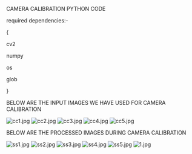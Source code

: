 CAMERA CALIBRATION PYTHON CODE

required dependencies:-

{

cv2 

numpy  

os 

glob 

}



BELOW ARE THE INPUT IMAGES WE HAVE USED FOR CAMERA CALIBRATION

![cc1.jpg](attachment:cc1.jpg)
![cc2.jpg](attachment:cc1.jpg)
![cc3.jpg](attachment:cc1.jpg)
![cc4.jpg](attachment:cc1.jpg)
![cc5.jpg](attachment:cc1.jpg)


BELOW ARE THE PROCESSED IMAGES DURING CAMERA CALIBRATION

![ss1.jpg](attachment:ss1.jpg)
![ss2.jpg](attachment:ss1.jpg)
![ss3.jpg](attachment:ss1.jpg)
![ss4.jpg](attachment:ss1.jpg)
![ss5.jpg](attachment:ss1.jpg)
![1.jpg](attachment:1.jpg)
